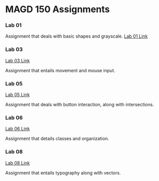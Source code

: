 # MAGD 150 Assignments

### Lab 01
Assignment that deals with basic shapes and grayscale.
[Lab 01 Link](https://github.com/MumbowerCJ23/MAGD-150-Assignments/tree/gh-pages/f19magd150lab01_mumbower)


### Lab 03
[Lab 03 Link](https://github.com/MumbowerCJ23/MAGD-150-Assignments/tree/gh-pages/f19magd150lab03_Mumbower)

Assignment that entails movement and mouse input.

### Lab 05
[Lab 05 Link](https://github.com/MumbowerCJ23/MAGD-150-Assignments/tree/gh-pages/f19magd150lab05_Mumbower)

Assignment that deals with button interaction, along with intersections.

### Lab 06
[Lab 06 Link](https://github.com/MumbowerCJ23/MAGD-150-Assignments/tree/gh-pages/f19magd150lab06_Mumbower)

Assignment that details classes and organization.

### Lab 08
[Lab 08 Link](https://github.com/MumbowerCJ23/MAGD-150-Assignments/tree/gh-pages/f19magd150lab08_Mumbower)

Assignment that entails typography along with vectors.
